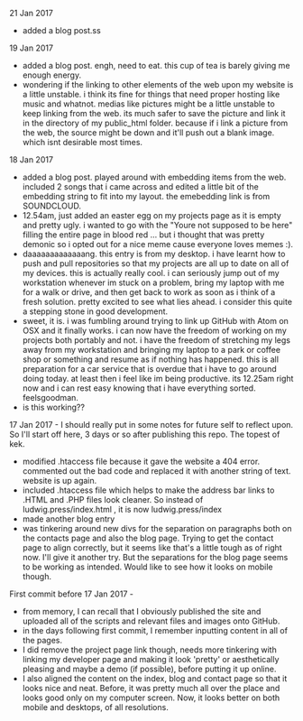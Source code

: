 21 Jan 2017
- added a blog post.ss

19 Jan 2017
- added a blog post. engh, need to eat. this cup of tea is barely giving me enough energy.
- wondering if the linking to other elements of the web upon my website is a little unstable. i think its fine for things that need proper hosting like music and whatnot. medias like pictures might be a little unstable to keep linking from the web. its much safer to save the picture and link it in the directory of my public_html folder. because if i link a picture from the web, the source might be down and it'll push out a blank image. which isnt desirable most times.

18 Jan 2017
- added a blog post. played around with embedding items from the web. included 2 songs that i came across and edited a little bit of the embedding string to fit into my layout. the emebedding link is from SOUNDCLOUD.  
- 12.54am, just added an easter egg on my projects page as it is empty and pretty ugly. i wanted to go with the "Youre not supposed to be here" filling the entire page in blood red ... but i thought that was pretty demonic so i opted out for a nice meme cause everyone loves memes :).
- daaaaaaaaaaaaang. this entry is from my desktop. i have learnt how to push and pull repositories so that my projects are all up to date on all of my devices. this is actually really cool. i can seriously jump out of my workstation whenever im stuck on a problem, bring my laptop with me for a walk or drive, and then get back to work as soon as i think of a fresh solution. pretty excited to see what lies ahead. i consider this quite a stepping stone in good development.
- sweet, it is. i was fumbling around trying to link up GitHub with Atom on OSX and it finally works. i can now have the freedom of working on my projects both portably and not. i have the freedom of stretching my legs away from my workstation and bringing my laptop to a park or coffee shop or something and resume as if nothing has happened. this is all preparation for a car service that is overdue that i have to go around doing today. at least then i feel like im being productive. its 12.25am right now and i can rest easy knowing that i have everything sorted. feelsgoodman.
- is this working??

17 Jan 2017 - I should really put in some notes for future self to reflect upon. So I'll start off here, 3 days or so after publishing this repo. The topest of kek.
- modified .htaccess file because it gave the website a 404 error. commented out the bad code and replaced it with another string of text. website is up again.
- included .htaccess file which helps to make the address bar links to .HTML and .PHP files look cleaner. So instead of ludwig.press/index.html , it is now ludwig.press/index
- made another blog entry
- was tinkering around new divs for the separation on paragraphs both on the contacts page and also the blog page. Trying to get the contact page to align correctly, but it seems like that's a little tough as of right now. I'll give it another try. But the separations for the blog page seems to be working as intended. Would like to see how it looks on mobile though.

First commit before 17 Jan 2017 -
- from memory, I can recall that I obviously published the site and uploaded all of the scripts and relevant files and images onto GitHub.
- in the days following first commit, I remember inputting content in all of the pages.
- I did remove the project page link though, needs more tinkering with linking my developer page and making it look 'pretty' or aesthetically pleasing and maybe a demo (if possible), before putting it up online.
- I also aligned the content on the index, blog and contact page so that it looks nice and neat. Before, it was pretty much all over the place and looks good only on my computer screen. Now, it looks better on both mobile and desktops, of all resolutions.
